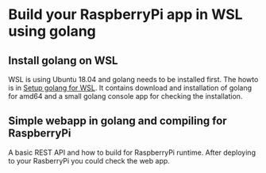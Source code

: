 # Build your RaspberryPi app in WSL using golang

## Install golang on WSL

WSL is using Ubuntu 18.04 and golang needs to be installed first. The howto is in [Setup golang for WSL](/setup/).
It contains download and installation of golang for amd64 and a small golang console app for checking the installation.

## Simple webapp in golang and compiling for RaspberryPi

A basic REST API and how to build for RaspberryPi runtime. After deploying to your RasberryPi you could check the web app.
